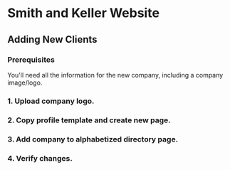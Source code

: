# Smith and Keller Website

## Adding New Clients

### Prerequisites
You'll need all the information for the new company, including a company image/logo.

### 1. Upload company logo.

### 2. Copy profile template and create new page.

### 3. Add company to alphabetized directory page.

### 4. Verify changes.
